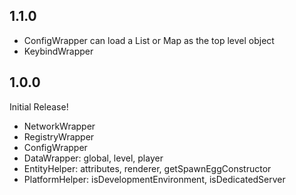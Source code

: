 
## 1.1.0

- ConfigWrapper can load a List or Map as the top level object
- KeybindWrapper

## 1.0.0

Initial Release!

- NetworkWrapper
- RegistryWrapper
- ConfigWrapper
- DataWrapper: global, level, player
- EntityHelper: attributes, renderer, getSpawnEggConstructor
- PlatformHelper: isDevelopmentEnvironment, isDedicatedServer
